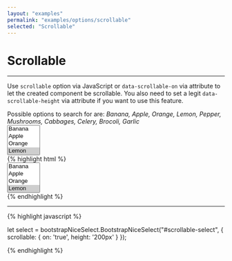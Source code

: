 ```yaml
---
layout: "examples"
permalink: "examples/options/scrollable"
selected: "Scrollable"
---
```


# **Scrollable**

---

Use `scrollable` option via JavaScript or `data-scrollable-on` via attribute to let the created component be scrollable. You also need to set a legit `data-scrollable-height` via attribute if you want to use this feature.

<div class="alert alert-light d-flex justify-content-start align-items-center font-size-13" role="alert">
        <i class="fa-solid fa-circle-info pe-2"></i>Possible options to search for are: <i class="ms-2">Banana, Apple, Orange, Lemon, Pepper, Mushrooms, Cabbages, Celery, Brocoli, Garlic</i>
</div>

<div class="container my-4 border rounded p-0">
    <div class="p-5 border-bottom">
        <select id="option-scrollable" multiple="multiple">
            <option value="Banana">Banana</option>
            <option value="Apple">Apple</option>
            <option value="Orange">Orange</option>
            <option value="Lemon" selected="selected">Lemon</option>
            <option value="Pepper">Pepper</option>
            <option value="Mushrooms">Mushrooms</option>
            <option value="Cabbages" selected="selected">Cabbages</option>
            <option value="Celery">Celery</option>
            <option value="Garlic" selected="selected">Garlic</option>
            <option value="Brocoli" selected="selected">Brocoli</option>
        </select>
    </div>
    <div class="bg-highlight rounded">
{% highlight html %}
<div class="container">
    <select id="scrollable-select" multiple="multiple">
        <option value="Banana">Banana</option>
        <option value="Apple">Apple</option>
        <option value="Orange">Orange</option>
        <option value="Lemon" selected="selected">Lemon</option>
        <option value="Pepper">Pepper</option>
        <option value="Mushrooms">Mushrooms</option>
        <option value="Cabbages" selected="selected">Cabbages</option>
        <option value="Celery">Celery</option>
        <option value="Garlic" selected="selected">Garlic</option>
        <option value="Brocoli" selected="selected">Brocoli</option>
    </select>
</div>
{% endhighlight %}
<hr>
{% highlight javascript %}

let select = bootstrapNiceSelect.BootstrapNiceSelect("#scrollable-select", {
    scrollable: {
        on: 'true',
        height: '200px'
    }
});

{% endhighlight %}
    </div>
</div>
